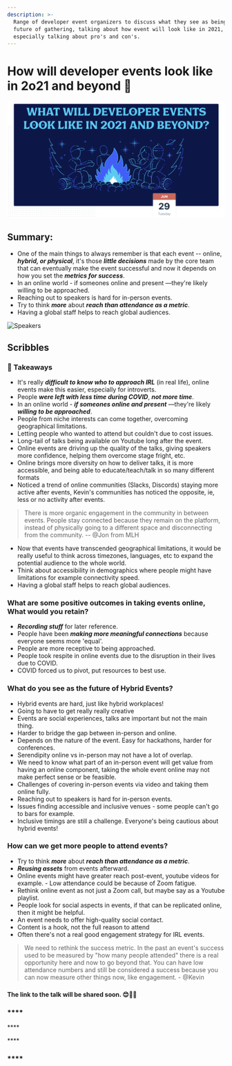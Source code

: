 ```yaml
---
description: >-
  Range of developer event organizers to discuss what they see as being the
  future of gathering, talking about how event will look like in 2021,
  especially talking about pro's and con's.
---
```


# How will developer events look like in 2o21 and beyond 🤔



![](../.gitbook/assets/screenshot-2021-06-30-at-10.10.14-pm.png)

## Summary: 

* One of the main things to always remember is that each event -- online, _**hybrid, or physical**_, it's those _**little decisions**_ made by the core team that can eventually make the event successful and now it depends on how you set the _**metrics for success**_.
* In an online world - if someones online and present —they're likely willing to be approached.
* Reaching out to speakers is hard for in-person events.
* Try to think _**more**_ about _**reach than attendance as a metric**_.
* Having a global staff helps to reach global audiences.



![Speakers](../.gitbook/assets/screenshot-2021-06-30-at-10.48.23-pm.png)

## Scribbles

### 🚩 Takeaways

* It's really _**difficult to know who to approach IRL**_ \(in real life\), online events make this easier, especially for introverts.
* People _**were left with less time during COVID**_, _**not more time**_.
* In an online world - _**if someones online and present**_ —they're likely _**willing to be approached**_.
* People from niche interests can come together, overcoming geographical limitations.
* Letting people who wanted to attend but couldn't due to cost issues.
* Long-tail of talks being available on Youtube long after the event.
* Online events are driving up the quality of the talks, giving speakers more confidence, helping them overcome stage fright, etc.
* Online brings more diversity on how to deliver talks, it is more accessible, and being able to educate/teach/talk in so many different formats
* Noticed a trend of online communities \(Slacks, Discords\) staying more active after events, Kevin's communities has noticed the opposite, ie, less or no activity after events. 

> There is more organic engagement in the community in between events. People stay connected because they remain on the platform, instead of physically going to a different space and disconnecting from the community. -- @Jon from MLH

* Now that events have transcended geographical limitations, it would be really useful to think across timezones, languages, etc to expand the potential audience to the whole world. 
* Think about accessibility in demographics where people might have limitations for example connectivity speed.
* Having a global staff helps to reach global audiences.  

### What are some positive outcomes in taking events online, What would you retain?

* _**Recording stuff**_ for later reference.
* People have been _**making more meaningful connections**_ because everyone seems more 'equal'.
* People are more receptive to being approached.
* People took respite in online events due to the disruption in their lives due to COVID.
* COVID forced us to pivot, put resources to best use. 

### **What do you see as the future of Hybrid Events?**

* Hybrid events are hard, just like hybrid workplaces!
* Going to have to get really really creative
* Events are social experiences, talks are important but not the main thing.
* Harder to bridge the gap between in-person and online.
* Depends on the nature of the event. Easy for hackathons, harder for conferences.
* Serendipity online vs in-person may not have a lot of overlap.
* We need to know what part of an in-person event will get value from having an online component, taking the whole event online may not make perfect sense or be feasible.
* Challenges of covering in-person events via video and taking them online fully.
* Reaching out to speakers is hard for in-person events.
* Issues finding accessible and inclusive venues - some people can't go to bars for example.
* Inclusive timings are still a challenge. Everyone's being cautious about hybrid events!



### **How can we get more people to attend events?**

* Try to think _**more**_ about _**reach than attendance as a metric**_.
* _**Reusing assets**_ from events afterward.
* Online events might have greater reach post-event, youtube videos for example. - Low attendance could be because of Zoom fatigue. 
* Rethink online event as not just a Zoom call, but maybe say as a Youtube playlist.
* People look for social aspects in events, if that can be replicated online, then it might be helpful.
* An event needs to offer high-quality social contact.
* Content is a hook, not the full reason to attend
* Often there's not a real good engagement strategy for IRL events.



> We need to rethink the success metric. In the past an event's success used to be measured by "how many people attended" there is a real opportunity here and now to go beyond that. You can have low attendance numbers and still be considered a success because you can now measure other things now, like engagement. - @Kevin

### 

#### The link to the talk will be shared soon. 😊👋🏼  



### \*\*\*\*

\*\*\*\*

\*\*\*\*

### \*\*\*\*





